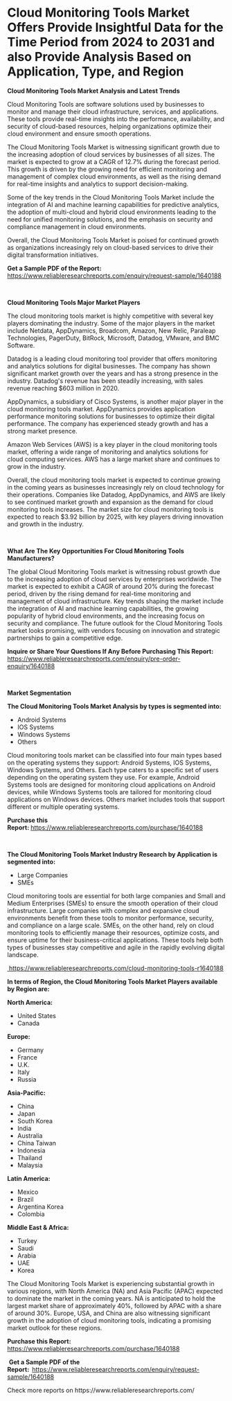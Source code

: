 <p><h1>Cloud Monitoring Tools Market Offers Provide Insightful Data for the Time Period from 2024 to 2031 and also Provide Analysis Based on Application, Type, and Region</h1></p><p><strong>Cloud Monitoring Tools Market Analysis and Latest Trends</strong></p>
<p><p>Cloud Monitoring Tools are software solutions used by businesses to monitor and manage their cloud infrastructure, services, and applications. These tools provide real-time insights into the performance, availability, and security of cloud-based resources, helping organizations optimize their cloud environment and ensure smooth operations.</p><p>The Cloud Monitoring Tools Market is witnessing significant growth due to the increasing adoption of cloud services by businesses of all sizes. The market is expected to grow at a CAGR of 12.7% during the forecast period. This growth is driven by the growing need for efficient monitoring and management of complex cloud environments, as well as the rising demand for real-time insights and analytics to support decision-making.</p><p>Some of the key trends in the Cloud Monitoring Tools Market include the integration of AI and machine learning capabilities for predictive analytics, the adoption of multi-cloud and hybrid cloud environments leading to the need for unified monitoring solutions, and the emphasis on security and compliance management in cloud environments.</p><p>Overall, the Cloud Monitoring Tools Market is poised for continued growth as organizations increasingly rely on cloud-based services to drive their digital transformation initiatives.</p></p>
<p><strong>Get a Sample PDF of the Report:&nbsp;</strong> <a href="https://www.reliableresearchreports.com/enquiry/request-sample/1640188">https://www.reliableresearchreports.com/enquiry/request-sample/1640188</a></p>
<p>&nbsp;</p>
<p><strong>Cloud Monitoring Tools Major Market Players</strong></p>
<p><p>The cloud monitoring tools market is highly competitive with several key players dominating the industry. Some of the major players in the market include Netdata, AppDynamics, Broadcom, Amazon, New Relic, Paraleap Technologies, PagerDuty, BitRock, Microsoft, Datadog, VMware, and BMC Software.</p><p>Datadog is a leading cloud monitoring tool provider that offers monitoring and analytics solutions for digital businesses. The company has shown significant market growth over the years and has a strong presence in the industry. Datadog's revenue has been steadily increasing, with sales revenue reaching $603 million in 2020.</p><p>AppDynamics, a subsidiary of Cisco Systems, is another major player in the cloud monitoring tools market. AppDynamics provides application performance monitoring solutions for businesses to optimize their digital performance. The company has experienced steady growth and has a strong market presence.</p><p>Amazon Web Services (AWS) is a key player in the cloud monitoring tools market, offering a wide range of monitoring and analytics solutions for cloud computing services. AWS has a large market share and continues to grow in the industry.</p><p>Overall, the cloud monitoring tools market is expected to continue growing in the coming years as businesses increasingly rely on cloud technology for their operations. Companies like Datadog, AppDynamics, and AWS are likely to see continued market growth and expansion as the demand for cloud monitoring tools increases. The market size for cloud monitoring tools is expected to reach $3.92 billion by 2025, with key players driving innovation and growth in the industry.</p></p>
<p>&nbsp;</p>
<p><strong>What Are The Key Opportunities For Cloud Monitoring Tools Manufacturers?</strong></p>
<p><p>The global Cloud Monitoring Tools market is witnessing robust growth due to the increasing adoption of cloud services by enterprises worldwide. The market is expected to exhibit a CAGR of around 20% during the forecast period, driven by the rising demand for real-time monitoring and management of cloud infrastructure. Key trends shaping the market include the integration of AI and machine learning capabilities, the growing popularity of hybrid cloud environments, and the increasing focus on security and compliance. The future outlook for the Cloud Monitoring Tools market looks promising, with vendors focusing on innovation and strategic partnerships to gain a competitive edge.</p></p>
<p><strong>Inquire or Share Your Questions If Any Before Purchasing This Report:</strong> <a href="https://www.reliableresearchreports.com/enquiry/pre-order-enquiry/1640188">https://www.reliableresearchreports.com/enquiry/pre-order-enquiry/1640188</a></p>
<p>&nbsp;</p>
<p><strong>Market Segmentation</strong></p>
<p><strong>The Cloud Monitoring Tools Market Analysis by types is segmented into:</strong></p>
<p><ul><li>Android Systems</li><li>IOS Systems</li><li>Windows Systems</li><li>Others</li></ul></p>
<p><p>Cloud monitoring tools market can be classified into four main types based on the operating systems they support: Android Systems, IOS Systems, Windows Systems, and Others. Each type caters to a specific set of users depending on the operating system they use. For example, Android Systems tools are designed for monitoring cloud applications on Android devices, while Windows Systems tools are tailored for monitoring cloud applications on Windows devices. Others market includes tools that support different or multiple operating systems.</p></p>
<p><strong>Purchase this Report:&nbsp;</strong><a href="https://www.reliableresearchreports.com/purchase/1640188">https://www.reliableresearchreports.com/purchase/1640188</a></p>
<p>&nbsp;</p>
<p><strong>The Cloud Monitoring Tools Market Industry Research by Application is segmented into:</strong></p>
<p><ul><li>Large Companies</li><li>SMEs</li></ul></p>
<p><p>Cloud monitoring tools are essential for both large companies and Small and Medium Enterprises (SMEs) to ensure the smooth operation of their cloud infrastructure. Large companies with complex and expansive cloud environments benefit from these tools to monitor performance, security, and compliance on a large scale. SMEs, on the other hand, rely on cloud monitoring tools to efficiently manage their resources, optimize costs, and ensure uptime for their business-critical applications. These tools help both types of businesses stay competitive and agile in the rapidly evolving digital landscape.</p></p>
<p><a href="https://www.reliableresearchreports.com/cloud-monitoring-tools-r1640188">&nbsp;https://www.reliableresearchreports.com/cloud-monitoring-tools-r1640188</a></p>
<p><strong>In terms of Region, the Cloud Monitoring Tools Market Players available by Region are:</strong></p>
<p>
    <p> <strong> North America: </strong>
        <ul>
            <li>United States</li>
            <li>Canada</li>
        </ul>
        </p> 
    <p> <strong> Europe: </strong>
        <ul>
            <li>Germany</li>
            <li>France</li>
            <li>U.K.</li>
            <li>Italy</li>
            <li>Russia</li>
        </ul>
        </p> 
    <p> <strong> Asia-Pacific: </strong>
        <ul>
            <li>China</li>
            <li>Japan</li>
            <li>South Korea</li>
            <li>India</li>
            <li>Australia</li>
            <li>China Taiwan</li>
            <li>Indonesia</li>
            <li>Thailand</li>
            <li>Malaysia</li>
        </ul>
        </p> 
    <p> <strong> Latin America: </strong>
        <ul>
            <li>Mexico</li>
            <li>Brazil</li>
            <li>Argentina Korea</li>
            <li>Colombia</li>
        </ul>
        </p> 
    <p> <strong> Middle East & Africa: </strong>
        <ul>
            <li>Turkey</li>
            <li>Saudi</li>
            <li>Arabia</li>
            <li>UAE</li>
            <li>Korea</li>
        </ul>
    </p>
    </p>
<p><p>The Cloud Monitoring Tools Market is experiencing substantial growth in various regions, with North America (NA) and Asia Pacific (APAC) expected to dominate the market in the coming years. NA is anticipated to hold the largest market share of approximately 40%, followed by APAC with a share of around 30%. Europe, USA, and China are also witnessing significant growth in the adoption of cloud monitoring tools, indicating a promising market outlook for these regions.</p></p>
<p><strong>Purchase this Report: </strong><a href="https://www.reliableresearchreports.com/purchase/1640188">https://www.reliableresearchreports.com/purchase/1640188</a></p>
<p>&nbsp;<strong>Get a Sample PDF of the Report:&nbsp;&nbsp;</strong><a href="https://www.reliableresearchreports.com/enquiry/request-sample/1640188">https://www.reliableresearchreports.com/enquiry/request-sample/1640188</a></p>
<p><strong></strong></p>
<p>Check more reports on https://www.reliableresearchreports.com/</p>